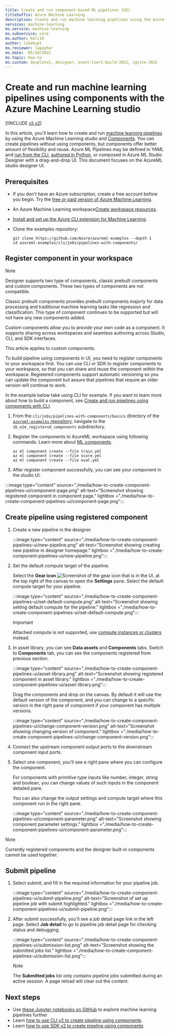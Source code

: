 ```yaml
---
title: Create and run component-based ML pipelines (UI)
titleSuffix: Azure Machine Learning
description: Create and run machine learning pipelines using the Azure Machine Learning studio UI. 
services: machine-learning
ms.service: machine-learning
ms.subservice: core
ms.author: keli19
author: likebupt
ms.reviewer: lagayhar
ms.date:  05/10/2022
ms.topic: how-to
ms.custom: devplatv2, designer, event-tier1-build-2022, ignite-2022
---
```


# Create and run machine learning pipelines using components with the Azure Machine Learning studio

[!INCLUDE [cli v2](../../includes/machine-learning-cli-v2.md)]

In this article, you'll learn how to create and run [machine learning pipelines](concept-ml-pipelines.md) by using the Azure Machine Learning studio and [Components](concept-component.md). You can create pipelines without using components, but components offer better amount of flexibility and reuse. Azure ML Pipelines may be defined in YAML and [run from the CLI](how-to-create-component-pipelines-cli.md), [authored in Python](how-to-create-component-pipeline-python.md), or composed in Azure ML Studio Designer with a drag-and-drop UI. This document focuses on the AzureML studio designer UI.

## Prerequisites

* If you don't have an Azure subscription, create a free account before you begin. Try the [free or paid version of Azure Machine Learning](https://azure.microsoft.com/free/).

* An Azure Machine Learning workspace[Create workspace resources](quickstart-create-resources.md).

* [Install and set up the Azure CLI extension for Machine Learning](how-to-configure-cli.md).

* Clone the examples repository:

    ```azurecli-interactive
    git clone https://github.com/Azure/azureml-examples --depth 1
    cd azureml-examples/cli/jobs/pipelines-with-components/
    ```

## Register component in your workspace

>[!Note]
> Designer supports two type of components, classic prebuilt components and custom components. These two types of components are not compatible.  
>
>Classic prebuilt components provides prebuilt components majorly for data processing and traditional machine learning tasks like regression and classification. This type of component continues to be supported but will not have any new components added.
>
>
>Custom components allow you to provide your own code as a component. It supports sharing across workspaces and seamless authoring across Studio, CLI, and SDK interfaces.
>
>This article applies to custom components. 

To build pipeline using components in UI, you need to register components to your workspace first. You can use CLI or SDK to register components to your workspace, so that you can share and reuse the component within the workspace. Registered components support automatic versioning so you can update the component but assure that pipelines that require an older version will continue to work.  

In the example below take using CLI for example. If you want to learn more about how to build a component, see [Create and run pipelines using components with  CLI](how-to-create-component-pipelines-cli.md).

1. From the `cli/jobs/pipelines-with-components/basics` directory of the [`azureml-examples` repository](https://github.com/Azure/azureml-examples), navigate to the `1b_e2e_registered_components` subdirectory.

1. Register the components to AzureML workspace using following commands. Learn more about [ML components](concept-component.md).

    ```CLI
    az ml component create --file train.yml
    az ml component create --file score.yml
    az ml component create --file eval.yml
    ```

1. After register component successfully, you can see your component in the studio UI.

:::image type="content" source="./media/how-to-create-component-pipelines-ui/component-page.png" alt-text="Screenshot showing registered component in component page." lightbox ="./media/how-to-create-component-pipelines-ui/component-page.png":::

## Create pipeline using registered component

1. Create a new pipeline in the designer.

    :::image type="content" source="./media/how-to-create-component-pipelines-ui/new-pipeline.png" alt-text="Screenshot showing creating new pipeline in designer homepage." lightbox ="./media/how-to-create-component-pipelines-ui/new-pipeline.png":::

1. Set the default compute target of the pipeline. 

    Select the **Gear icon** ![Screenshot of the gear icon that is in the UI.](./media/tutorial-designer-automobile-price-train-score/gear-icon.png) at the top right of the canvas to open the **Settings** pane. Select the default compute target for your pipeline.

    :::image type="content" source="./media/how-to-create-component-pipelines-ui/set-default-compute.png" alt-text="Screenshot showing setting default compute for the pipeline." lightbox ="./media/how-to-create-component-pipelines-ui/set-default-compute.png":::

    > [!Important]
    > Attached compute is not supported, use [compute instances or clusters](concept-compute-target.md#azure-machine-learning-compute-managed) instead.

1. In asset library, you can see **Data assets** and **Components** tabs. Switch to **Components** tab, you can see the components registered from previous section.

    :::image type="content" source="./media/how-to-create-component-pipelines-ui/asset-library.png" alt-text="Screenshot showing registered component in asset library." lightbox ="./media/how-to-create-component-pipelines-ui/asset-library.png":::

    Drag the components and drop on the canvas. By default it will use the default version of the component, and you can change to a specific version in the right pane of component if your component has multiple versions.
    
      :::image type="content" source="./media/how-to-create-component-pipelines-ui/change-component-version.png" alt-text="Screenshot showing changing version of component." lightbox ="./media/how-to-create-component-pipelines-ui/change-component-version.png":::
    
1. Connect the upstream component output ports to the downstream component input ports.

1. Select one component, you'll see a right pane where you can configure the component.

    For components with primitive type inputs like number, integer, string and boolean, you can change values of such inputs in the component detailed pane.

    You can also change the output settings and compute target where this component run in the right pane.

    :::image type="content" source="./media/how-to-create-component-pipelines-ui/component-parameter.png" alt-text="Screenshot showing component parameter settings." lightbox ="./media/how-to-create-component-pipelines-ui/component-parameter.png":::

> [!NOTE]
> Currently registered components and the designer built-in components cannot be used together.

## Submit pipeline

1. Select submit, and fill in the required information for your pipeline job.

    :::image type="content" source="./media/how-to-create-component-pipelines-ui/submit-pipeline.png" alt-text="Screenshot of set up pipeline job with submit highlighted." lightbox ="./media/how-to-create-component-pipelines-ui/submit-pipeline.png":::

1. After submit successfully, you'll see a job detail page link in the left page. Select **Job detail** to go to pipeline job detail page for checking status and debugging.

    :::image type="content" source="./media/how-to-create-component-pipelines-ui/submission-list.png" alt-text="Screenshot showing the submitted jobs list." lightbox ="./media/how-to-create-component-pipelines-ui/submission-list.png":::

    > [!NOTE]
    > The **Submitted jobs** list only contains pipeline jobs submitted during an active session. A page reload will clear out the content.

## Next steps

- Use [these Jupyter notebooks on GitHub](https://github.com/Azure/azureml-examples/tree/main/cli/jobs/pipelines-with-components) to explore machine learning pipelines further
- Learn [how to use CLI v2 to create pipeline using components](how-to-create-component-pipelines-cli.md).
- Learn [how to use SDK v2 to create pipeline using components](how-to-create-component-pipeline-python.md)
